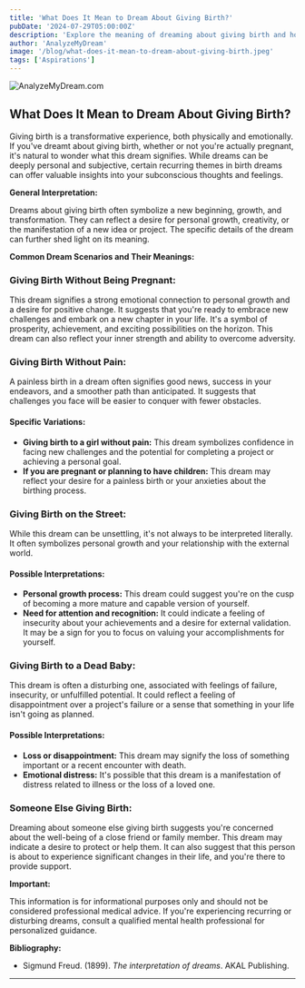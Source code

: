 ```yaml
---
title: 'What Does It Mean to Dream About Giving Birth?'
pubDate: '2024-07-29T05:00:00Z'
description: 'Explore the meaning of dreaming about giving birth and how this dream can symbolize new beginnings, personal growth, and overcoming challenges.'
author: 'AnalyzeMyDream'
image: '/blog/what-does-it-mean-to-dream-about-giving-birth.jpeg'
tags: ['Aspirations']
---
```


![AnalyzeMyDream.com](/blog/what-does-it-mean-to-dream-about-giving-birth.jpeg)

## What Does It Mean to Dream About Giving Birth?

Giving birth is a transformative experience, both physically and emotionally. If you've dreamt about giving birth, whether or not you're actually pregnant, it's natural to wonder what this dream signifies. While dreams can be deeply personal and subjective, certain recurring themes in birth dreams can offer valuable insights into your subconscious thoughts and feelings. 

**General Interpretation:**

Dreams about giving birth often symbolize a new beginning, growth, and transformation. They can reflect a desire for personal growth, creativity, or the manifestation of a new idea or project. The specific details of the dream can further shed light on its meaning.

**Common Dream Scenarios and Their Meanings:**

### Giving Birth Without Being Pregnant:

This dream signifies a strong emotional connection to personal growth and a desire for positive change. It suggests that you're ready to embrace new challenges and embark on a new chapter in your life. It's a symbol of prosperity, achievement, and exciting possibilities on the horizon. This dream can also reflect your inner strength and ability to overcome adversity.

### Giving Birth Without Pain:

A painless birth in a dream often signifies good news, success in your endeavors, and a smoother path than anticipated. It suggests that challenges you face will be easier to conquer with fewer obstacles. 

#### Specific Variations:

- **Giving birth to a girl without pain:** This dream symbolizes confidence in facing new challenges and the potential for completing a project or achieving a personal goal.
- **If you are pregnant or planning to have children:** This dream may reflect your desire for a painless birth or your anxieties about the birthing process.

### Giving Birth on the Street:

While this dream can be unsettling, it's not always to be interpreted literally. It often symbolizes personal growth and your relationship with the external world. 

#### Possible Interpretations:

- **Personal growth process:** This dream could suggest you're on the cusp of becoming a more mature and capable version of yourself.
- **Need for attention and recognition:** It could indicate a feeling of insecurity about your achievements and a desire for external validation. It may be a sign for you to focus on valuing your accomplishments for yourself.

### Giving Birth to a Dead Baby:

This dream is often a disturbing one, associated with feelings of failure, insecurity, or unfulfilled potential. It could reflect a feeling of disappointment over a project's failure or a sense that something in your life isn't going as planned.

#### Possible Interpretations:

- **Loss or disappointment:** This dream may signify the loss of something important or a recent encounter with death.
- **Emotional distress:** It's possible that this dream is a manifestation of distress related to illness or the loss of a loved one.

### Someone Else Giving Birth:

Dreaming about someone else giving birth suggests you're concerned about the well-being of a close friend or family member. This dream may indicate a desire to protect or help them. It can also suggest that this person is about to experience significant changes in their life, and you're there to provide support.

**Important:**

This information is for informational purposes only and should not be considered professional medical advice. If you're experiencing recurring or disturbing dreams, consult a qualified mental health professional for personalized guidance.

**Bibliography:**

* Sigmund Freud. (1899). *The interpretation of dreams*. AKAL Publishing.

---